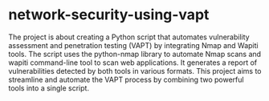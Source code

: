 # network-security-using-vapt
The project is about creating a Python script that automates vulnerability assessment and penetration testing (VAPT) by integrating Nmap and Wapiti tools. The script uses the python-nmap library to automate Nmap scans and wapiti command-line tool to scan web applications. It generates a report of vulnerabilities detected by both tools in various formats. This project aims to streamline and automate the VAPT process by combining two powerful tools into a single script.
